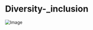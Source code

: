 # Diversity-_inclusion

![Image](https://github.com/user-attachments/assets/ecf7cd45-e841-40d6-a61e-ef3ad8d13e4d)
